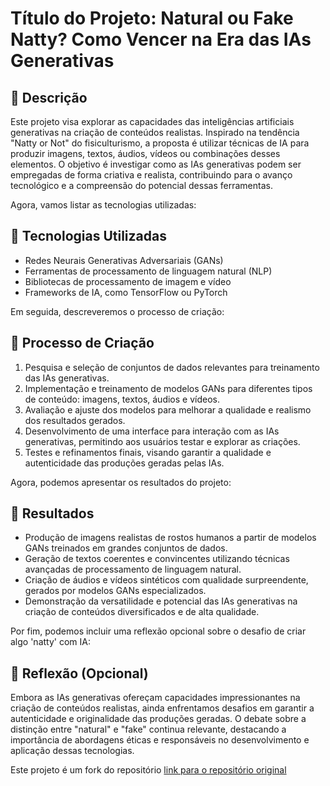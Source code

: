 
# Título do Projeto: Natural ou Fake Natty? Como Vencer na Era das IAs Generativas

## 📒 Descrição
Este projeto visa explorar as capacidades das inteligências artificiais generativas na criação de conteúdos realistas. Inspirado na tendência "Natty or Not" do fisiculturismo, a proposta é utilizar técnicas de IA para produzir imagens, textos, áudios, vídeos ou combinações desses elementos. O objetivo é investigar como as IAs generativas podem ser empregadas de forma criativa e realista, contribuindo para o avanço tecnológico e a compreensão do potencial dessas ferramentas.

Agora, vamos listar as tecnologias utilizadas:

## 🤖 Tecnologias Utilizadas
- Redes Neurais Generativas Adversariais (GANs)
- Ferramentas de processamento de linguagem natural (NLP)
- Bibliotecas de processamento de imagem e vídeo
- Frameworks de IA, como TensorFlow ou PyTorch

Em seguida, descreveremos o processo de criação:

## 🧐 Processo de Criação
1. Pesquisa e seleção de conjuntos de dados relevantes para treinamento das IAs generativas.
2. Implementação e treinamento de modelos GANs para diferentes tipos de conteúdo: imagens, textos, áudios e vídeos.
3. Avaliação e ajuste dos modelos para melhorar a qualidade e realismo dos resultados gerados.
4. Desenvolvimento de uma interface para interação com as IAs generativas, permitindo aos usuários testar e explorar as criações.
5. Testes e refinamentos finais, visando garantir a qualidade e autenticidade das produções geradas pelas IAs.

Agora, podemos apresentar os resultados do projeto:

## 🚀 Resultados
- Produção de imagens realistas de rostos humanos a partir de modelos GANs treinados em grandes conjuntos de dados.
- Geração de textos coerentes e convincentes utilizando técnicas avançadas de processamento de linguagem natural.
- Criação de áudios e vídeos sintéticos com qualidade surpreendente, gerados por modelos GANs especializados.
- Demonstração da versatilidade e potencial das IAs generativas na criação de conteúdos diversificados e de alta qualidade.

Por fim, podemos incluir uma reflexão opcional sobre o desafio de criar algo 'natty' com IA:

## 💭 Reflexão (Opcional)
Embora as IAs generativas ofereçam capacidades impressionantes na criação de conteúdos realistas, ainda enfrentamos desafios em garantir a autenticidade e originalidade das produções geradas. O debate sobre a distinção entre "natural" e "fake" continua relevante, destacando a importância de abordagens éticas e responsáveis no desenvolvimento e aplicação dessas tecnologias.

Este projeto é um fork do repositório [link para o repositório original](https://github.com/digitalinnovationone/lab-natty-or-not)
